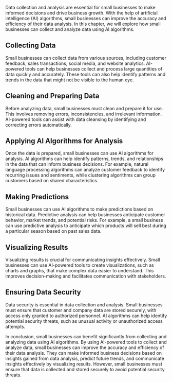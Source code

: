 

Data collection and analysis are essential for small businesses to make informed decisions and drive business growth. With the help of artificial intelligence (AI) algorithms, small businesses can improve the accuracy and efficiency of their data analysis. In this chapter, we will explore how small businesses can collect and analyze data using AI algorithms.

Collecting Data
---------------

Small businesses can collect data from various sources, including customer feedback, sales transactions, social media, and website analytics. AI-powered tools can help businesses collect and process large quantities of data quickly and accurately. These tools can also help identify patterns and trends in the data that might not be visible to the human eye.

Cleaning and Preparing Data
---------------------------

Before analyzing data, small businesses must clean and prepare it for use. This involves removing errors, inconsistencies, and irrelevant information. AI-powered tools can assist with data cleansing by identifying and correcting errors automatically.

Applying AI Algorithms for Analysis
-----------------------------------

Once the data is prepared, small businesses can use AI algorithms for analysis. AI algorithms can help identify patterns, trends, and relationships in the data that can inform business decisions. For example, natural language processing algorithms can analyze customer feedback to identify recurring issues and sentiments, while clustering algorithms can group customers based on shared characteristics.

Making Predictions
------------------

Small businesses can use AI algorithms to make predictions based on historical data. Predictive analysis can help businesses anticipate customer behavior, market trends, and potential risks. For example, a small business can use predictive analysis to anticipate which products will sell best during a particular season based on past sales data.

Visualizing Results
-------------------

Visualizing results is crucial for communicating insights effectively. Small businesses can use AI-powered tools to create visualizations, such as charts and graphs, that make complex data easier to understand. This improves decision-making and facilitates communication with stakeholders.

Ensuring Data Security
----------------------

Data security is essential in data collection and analysis. Small businesses must ensure that customer and company data are stored securely, with access only granted to authorized personnel. AI algorithms can help identify potential security threats, such as unusual activity or unauthorized access attempts.

In conclusion, small businesses can benefit significantly from collecting and analyzing data using AI algorithms. By using AI-powered tools to collect and analyze data, small businesses can improve the accuracy and efficiency of their data analysis. They can make informed business decisions based on insights gained from data analysis, predict future trends, and communicate insights effectively by visualizing results. However, small businesses must ensure that data is collected and stored securely to avoid potential security threats.
